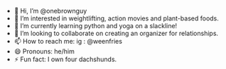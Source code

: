 - 👋 Hi, I’m @onebrownguy
- 👀 I’m interested in weightlifting, action movies and plant-based foods.
- 🌱 I’m currently learning python and yoga on a slackline!
- 💞️ I’m looking to collaborate on creating an organizer for relationships. 
- 📫 How to reach me: ig : @weenfries
- 😄 Pronouns: he/him
- ⚡ Fun fact: I own four dachshunds. 

<!---
onebrownguy/onebrownguy is a ✨ special ✨ repository because its `README.md` (this file) appears on your GitHub profile.
You can click the Preview link to take a look at your changes.
--->
